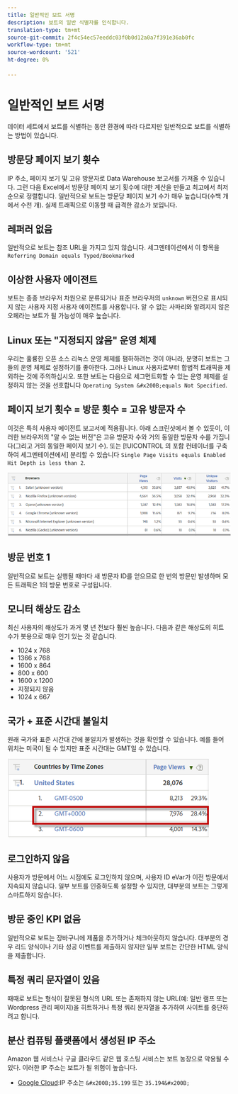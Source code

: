```yaml
---
title: 일반적인 보트 서명
description: 보트의 일반 식별자를 인식합니다.
translation-type: tm+mt
source-git-commit: 2f4c54ec57eeddc03f0b0d12a0a7f391e36ab0fc
workflow-type: tm+mt
source-wordcount: '521'
ht-degree: 0%

---
```



# 일반적인 보트 서명

데이터 세트에서 보트를 식별하는 동안 환경에 따라 다르지만 일반적으로 보트를 식별하는 방법이 있습니다.

## 방문당 페이지 보기 횟수

IP 주소, 페이지 보기 및 고유 방문자로 Data Warehouse 보고서를 가져올 수 있습니다. 그런 다음 Excel&#x200B;에서 방문당 페이지 보기 횟수에 대한 계산&#x200B;을 만들고 최고에서 최저 순으로 정렬합니다. 일반적으로 보트는 방문당 페이지 보기 수가 매우 높습니다(수백 개에서 수천 개). 실제 트래픽으로 이동할 때 급격한 감소가 보입니다.

## 레퍼러 없음

일반적으로 보트는 참조 URL을 가지고 있지 않습니다. 세그멘테이션에서 이 항목을 `Referring Domain equals Typed/Bookmarked`

## 이상한 사용자 에이전트

보트는 종종 브라우저 차원으로 분류되거나 표준 브라우저의 `unknown` 버전으로 표시되지 않는 사용자 지정 사용자 에이전트를 사용합니다. 알 수 없는 사파리와 알려지지 않은 오페라는 보트가 될 가능성이 매우 높습니다.

## Linux 또는 &quot;지정되지 않음&quot; 운영 체제

우리는 훌륭한 오픈 소스 리눅스 운영 체제를 폄하하려는 것이 아니라, 분명히 보트는 그들의 운영 체제로 설정하기를 좋아한다. 그러나 Linux 사용자로부터 합법적 트래픽을 제외하는 것에 주의하십시오. 또한 보트는 다음으로 세그먼트화할 수 있는 운영 체제를 설정하지 않는 것을 선호합니다 `Operating System &#x200B;equals Not Specified`.

## 페이지 보기 횟수 = 방문 횟수 = 고유 방문자 수

이것은 특히 사용자 에이전트 보고서에 적용됩니다. 아래 스크린샷에서 볼 수 있듯이, 이러한 브라우저의 &quot;알 수 없는 버전&quot;은 고유 방문자 수와 거의 동일한 방문자 수를 가집니다(그리고 거의 동일한 페이지 보기 수). 또는 [!UICONTROL 의 포함 컨테이너를 구축하여 세그멘테이션에서] 분리할 수 있습니다 `Single Page Visits equals Enabled` `Hit Depth is less than 2`.

![](assets/bots-browsers-unknown.png)

## 방문 번호 1

일반적으로 보트는 실행될 때마다 새 방문자 ID를 얻으므로 한 번의 방문만 발생하며 모든 트래픽은 1의 방문 번호로 구성됩니다.

## 모니터 해상도 감소

최신 사용자의 해상도가 과거 몇 년 전보다 훨씬 높습니다. 다음과 같은 해상도의 히트 수가 봇용으로 매우 인기 있는 것 같습니다.

* 1024 x 768&#x200B;&#x200B;
* 1366 x 768
* 1600 x 864
* 800 x 600
* 1600 x 1200
* 지정되지 않음
* 1024 x 667

## 국가 + 표준 시간대 불일치

원래 국가와 표준 시간대 간에 불일치가 발생하는 것을 확인할 수 있습니다. 예를 들어 위치는 미국이 될 수 있지만 표준 시간대는 GMT일 수 있습니다.

![](assets/bots-country-time-zone.png)

## 로그인하지 않음

사용자가 방문에서 어느 시점에도 로그인하지 않으며, 사용자 ID eVar가 이전 방문에서 지속되지 않습니다. 일부 보트를 인증하도록 설정할 수 있지만, 대부분의 보트는 그렇게 스마트하지 않습니다.

## 방문 중인 KPI 없음

일반적으로 보트는 장바구니에 제품을 추가하거나 체크아웃하지 않습니다. 대부분의 경우 리드 양식이나 기타 성공 이벤트를 제출하지 않지만 일부 보트는 간단한 HTML 양식을 제출합니다.&#x200B;

## 특정 쿼리 문자열이 있음

때때로 보트는 형식이 잘못된 형식의 URL 또는 존재하지 않는 URL(예: 일반 램프 또는 Wordpress 관리 페이지)을 히트하거나 특정 쿼리 문자열을 추가하여 사이트를 중단하려고 합니다.

## 분산 컴퓨팅 플랫폼에서 생성된 IP 주소

Amazon 웹 서비스나 구글 클라우드 같은 웹 호스팅 서비스는 보트 농장으로 악용될 수 있다. 이러한 IP 주소는 보트가 될 위험이 높습니다.&#x200B;
* [Google Cloud](https://cloud.google.com/compute/):IP 주소는 `&#x200B;35.199` 또는 `35.194&#x200B;`
